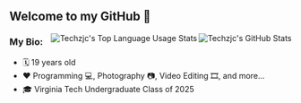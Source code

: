 ## Welcome to my GitHub 👋

<img align="right" src="https://github-readme-stats.vercel.app/api?username=g497813927&count_private=true&show_icons=true&include_all_commits=true" alt="Techzjc's GitHub Stats">
<img align="right" src="https://github-readme-stats.vercel.app/api/top-langs/?username=g497813927&langs_count=8&layout=compact" alt="Techzjc's Top Language Usage Stats">

### My Bio:

* 🗓 19 years old
* ❤️ Programming 💻, Photography 📷, Video Editing 🎞, and more...
* 🎓 Virginia Tech Undergraduate Class of 2025